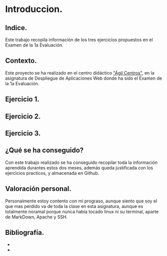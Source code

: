 # Introduccion.

## Indice.
Este trabajo recopila información de los tres ejercicios propuestos en el Examen de la 1a Evaluación.

## Contexto.
Este proyecto se ha realizado en el centro didáctico ["Ágil Centros"](https://www.agilcentros.es/audio/index.php), 
en la asignatura de Despliegue de Aplicaciones Web donde ha sido el Examen de la 1a Evaluación.

## Ejercicio 1.

## Ejercicio 2.

## Ejercicio 3.

## ¿Qué se ha conseguido?
Con este trabajo realizado se ha conseguido recopilar toda la información aprendida durantes estos dos meses, 
además queda justificada con los ejercicios practicos, y almacenada en Github.

## Valoración personal.
Personalmente estoy contento con mi prograso, aunque siento que soy el que mas perdido va de toda la clase en esta asignatura, 
aunque es totalmente noramal porque nunca habia tocado linux ni su terminal, aparte de MarkDown, Apache y SSH.

## Bibliografía.
- []()
- []()
